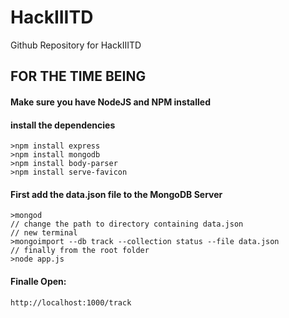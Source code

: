 # HackIIITD
Github Repository for HackIIITD

## FOR THE TIME BEING
#### Make sure you have NodeJS and NPM installed
#### install the dependencies
    >npm install express
    >npm install mongodb
    >npm install body-parser
    >npm install serve-favicon

#### First add the data.json file to the MongoDB Server
    >mongod
    // change the path to directory containing data.json
    // new terminal
    >mongoimport --db track --collection status --file data.json
    // finally from the root folder
    >node app.js
    
#### Finalle Open:
    http://localhost:1000/track
